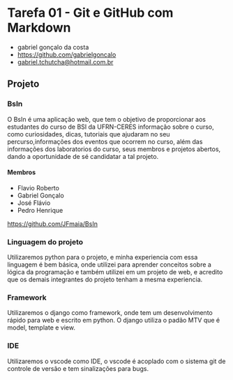 # Tarefa 01 - Git e GitHub com Markdown

- gabriel gonçalo da costa
- https://github.com/gabrielgoncalo
- gabriel.tchutcha@hotmail.com.br

## Projeto

### BsIn
 O BsIn é uma aplicação web, que tem o objetivo de proporcionar aos estudantes do curso de BSI da UFRN-CERES informação sobre o curso, como curiosidades, dicas, tutoriais que ajudaram no seu percurso,informações dos eventos que ocorrem no curso, além das informações dos laboratorios do curso, seus membros e projetos abertos, dando a oportunidade de sé candidatar a tal projeto.

 #### Membros
 - Flavio Roberto
 - Gabriel Gonçalo	
 - José Flávio
 - Pedro Henrique

 https://github.com/JFmaia/BsIn

 ### Linguagem do projeto
 Utilizaremos python para o projeto, e minha experiencia com essa linguagem é bem básica, onde utilizei para aprender conceitos sobre a lógica da programação e também utilizei em um projeto de web, e acredito que os demais integrantes do projeto tenham a mesma experiencia.


### Framework
 Utilizaremos o django como framework, onde tem um desenvolvimento rápido para web e escrito em python. O django utiliza o padão MTV que é model, template e view.


### IDE
 Utilizaremos o vscode como IDE, o vscode é acoplado com o sistema git de controle de versão e tem sinalizações para bugs.
